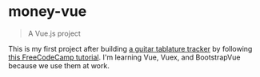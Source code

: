 # money-vue

> A Vue.js project

This is my first project after building [a guitar tablature tracker](https://github.com/Strangebrewer/tab-tracker) by following [this FreeCodeCamp tutorial](https://www.youtube.com/watch?v=Fa4cRMaTDUI&t=544s). I'm learning Vue, Vuex, and BootstrapVue because we use them at work.

